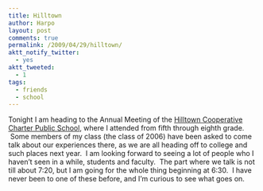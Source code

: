 ```yaml
---
title: Hilltown
author: Harpo
layout: post
comments: true
permalink: /2009/04/29/hilltown/
aktt_notify_twitter:
  - yes
aktt_tweeted:
  - 1
tags:
  - friends
  - school
---
```

Tonight I am heading to the Annual Meeting of the <a href="http://hilltowncharter.org/" target="_blank">Hilltown Cooperative Charter Public School</a>, where I attended from fifth through eighth grade.  Some members of my class (the class of 2006) have been asked to come talk about our experiences there, as we are all heading off to college and such places next year.  I am looking forward to seeing a lot of people who I haven&#8217;t seen in a while, students and faculty.  The part where we talk is not till about 7:20, but I am going for the whole thing beginning at 6:30.  I have never been to one of these before, and I&#8217;m curious to see what goes on.